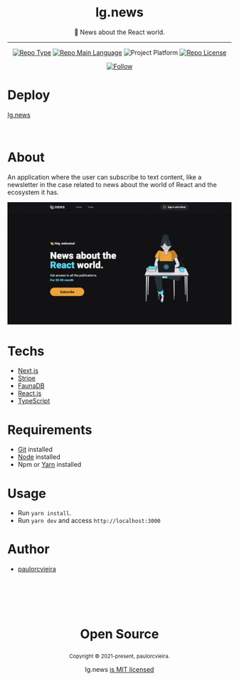 <div align="center">
    <h1>Ig.news</h1>
    <p>📰 News about the React world.</p>
    <hr />
    <p>
        <a href="https://rocketseat.com/"><img src="https://img.shields.io/badge/type-ignite-red" alt="Repo Type" /></a>
        <a href="https://www.typescriptlang.org/"><img src="https://img.shields.io/badge/language-typescript-blue" alt="Repo Main Language" /></a>
        <img src="https://img.shields.io/badge/platform-web-blueviolet" alt="Project Platform" />
        <a href="https://github.com/paulorcvieira/ignews-nextjs-api-routing-fauna-stripe/tree/dev/LICENSE"><img src="https://img.shields.io/github/license/paulorcvieira/ignews-nextjs-api-routing-fauna-stripe?color=red&label=license" alt="Repo License" /></a>
    </p>
    <p><a href="https://www.linkedin.com/in/paulorcvieira" target="_blank"><img src="https://img.shields.io/twitter/url?label=Connect%20%40paulorcvieira&logo=linkedin&url=https%3A%2F%2Fwww.twitter.com%2paulorcvieira%2F" alt="Follow" /></a><p>
</div>

# Deploy
[Ig.news](https://ignews-kxhw1lfjo-paulorcvieira.vercel.app/)

<br>

# About

An application where the user can subscribe to text content, like a newsletter in the case related to news about the world of React and the ecosystem it has.

![cover](./.github/cover.gif)

# Techs

 - [Next.js](https://nextjs.org/) 
 - [Stripe](https://stripe.com/) 
 - [FaunaDB](https://fauna.com/) 
 - [React.js](https://reactjs.org/)
 - [TypeScript](https://www.typescriptlang.org/)

# Requirements

- [Git](https://git-scm.com/) installed
- [Node](https://node.js.org/) installed
- Npm or [Yarn](https://yarnpkg.com/) installed

# Usage

- Run `yarn install`.
- Run `yarn dev` and access `http://localhost:3000`

# Author

- [paulorcvieira](https://github.com/paulorcvieira)

<br>
<br>
<br>
<br>

<div align="center">
  <h1>Open Source</h1>
  <sub>Copyright © 2021-present, paulorcvieira.</sub>
  <p>Ig.news <a href="https://github.com/paulorcvieira/ignews-nextjs-api-routing-fauna-stripe/tree/dev/LICENSE">is MIT licensed </a></p>
</div>